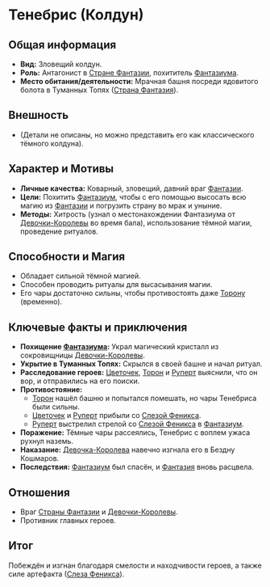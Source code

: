 # Тенебрис (Колдун)

## Общая информация
- **Вид:** Зловещий колдун.
- **Роль:** Антагонист в [Стране Фантазии](places/fantaziya_strana.md), похититель [Фантазиума](artifacts_and_magic/notable_artifacts.md#фантазиум-страна-фантазия).
- **Место обитания/деятельности:** Мрачная башня посреди ядовитого болота в Туманных Топях ([Страна Фантазия](places/fantaziya_strana.md)).

## Внешность
- (Детали не описаны, но можно представить его как классического тёмного колдуна).

## Характер и Мотивы
- **Личные качества:** Коварный, зловещий, давний враг [Фантазии](places/fantaziya_strana.md).
- **Цели:** Похитить [Фантазиум](artifacts_and_magic/notable_artifacts.md#фантазиум-страна-фантазия), чтобы с его помощью высосать всю магию из [Фантазии](places/fantaziya_strana.md) и погрузить страну во мрак и уныние.
- **Методы:** Хитрость (узнал о местонахождении Фантазиума от [Девочки-Королевы](characters/friends_allies/devochka_koroleva_fantaziya.md) во время бала), использование тёмной магии, проведение ритуалов.

## Способности и Магия
- Обладает сильной тёмной магией.
- Способен проводить ритуалы для высасывания магии.
- Его чары достаточно сильны, чтобы противостоять даже [Торону](characters/main_heroes/toron.md) (временно).

## Ключевые факты и приключения
- **Похищение [Фантазиума](artifacts_and_magic/notable_artifacts.md#фантазиум-страна-фантазия):** Украл магический кристалл из сокровищницы [Девочки-Королевы](characters/friends_allies/devochka_koroleva_fantaziya.md).
- **Укрытие в Туманных Топях:** Скрылся в своей башне и начал ритуал.
- **Расследование героев:** [Цветочек](characters/main_heroes/cvetochek.md), [Торон](characters/main_heroes/toron.md) и [Руперт](characters/main_heroes/rupert.md) выяснили, что он вор, и отправились на его поиски.
- **Противостояние:**
    - [Торон](characters/main_heroes/toron.md) нашёл башню и попытался помешать, но чары Тенебриса были сильны.
    - [Цветочек](characters/main_heroes/cvetochek.md) и [Руперт](characters/main_heroes/rupert.md) прибыли со [Слезой Феникса](artifacts_and_magic/notable_artifacts.md#слеза-феникса-страна-фантазия).
    - [Руперт](characters/main_heroes/rupert.md) выстрелил стрелой со [Слезой Феникса](artifacts_and_magic/notable_artifacts.md#слеза-феникса-страна-фантазия) в [Фантазиум](artifacts_and_magic/notable_artifacts.md#фантазиум-страна-фантазия).
- **Поражение:** Тёмные чары рассеялись, Тенебрис с воплем ужаса рухнул наземь.
- **Наказание:** [Девочка-Королева](characters/friends_allies/devochka_koroleva_fantaziya.md) навечно изгнала его в Бездну Кошмаров.
- **Последствия:** [Фантазиум](artifacts_and_magic/notable_artifacts.md#фантазиум-страна-фантазия) был спасён, и [Фантазия](places/fantaziya_strana.md) вновь расцвела.

## Отношения
- Враг [Страны Фантазии](places/fantaziya_strana.md) и [Девочки-Королевы](characters/friends_allies/devochka_koroleva_fantaziya.md).
- Противник главных героев.

## Итог
Побеждён и изгнан благодаря смелости и находчивости героев, а также силе артефакта ([Слеза Феникса](artifacts_and_magic/notable_artifacts.md#слеза-феникса-страна-фantaзия)).